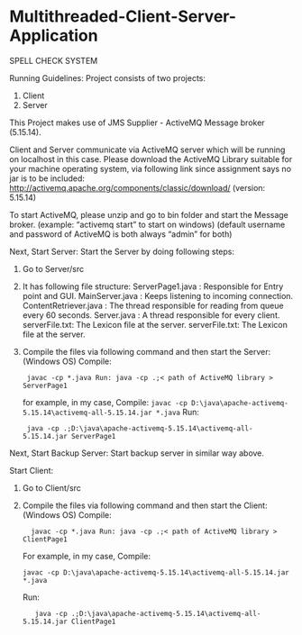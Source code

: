 # Multithreaded-Client-Server-Application

SPELL CHECK SYSTEM

Running Guidelines:
Project consists of two projects: 
1. Client 
2. Server 


This Project makes use of JMS Supplier - ActiveMQ Message broker (5.15.14). 

Client and Server communicate via ActiveMQ server which will be running on localhost in this case. Please download the ActiveMQ Library suitable for your machine operating system, via  following link since assignment says no jar is to be included: 
http://activemq.apache.org/components/classic/download/ (version: 5.15.14)

To start ActiveMQ, please unzip and go to bin folder and start the Message broker. 
(example: “activemq start” to start on windows) 
(default username and password of ActiveMQ is both always “admin” for both)

Next, Start Server:
Start the Server by doing following steps: 
  1. Go to Server/src 
  2. It has following file structure: 
          ServerPage1.java : Responsible for Entry point and GUI. 
          MainServer.java : Keeps listening to incoming connection. 
          ContentRetriever.java : The thread responsible for reading from queue every 60 seconds.
          Server.java : A thread responsible for every client. serverFile.txt: The Lexicon file at the server.
          serverFile.txt: The Lexicon file at the server. 
  3. Compile the files via following command and then start the Server: (Windows OS)
          Compile: 
          
          
          javac -cp *.java Run: java -cp .;< path of ActiveMQ library > ServerPage1 
          
        for example, in my case, Compile: ``` javac -cp D:\java\apache-activemq-5.15.14\activemq-all-5.15.14.jar *.java ```
          Run: 
          
          
          java -cp .;D:\java\apache-activemq-5.15.14\activemq-all-5.15.14.jar ServerPage1
          
  
  Next, Start Backup Server:
  Start backup server in similar way above.

Start Client: 

1. Go to Client/src 

2. Compile the files via following command and then start the Client: 
        (Windows OS) 
        Compile: 
        
         javac -cp *.java Run: java -cp .;< path of ActiveMQ library > ClientPage1
         
        
        
      For example, in my case, Compile: 
      
       javac -cp D:\java\apache-activemq-5.15.14\activemq-all-5.15.14.jar *.java
     
     Run: 
          
          java -cp .;D:\java\apache-activemq-5.15.14\activemq-all-5.15.14.jar ClientPage1
